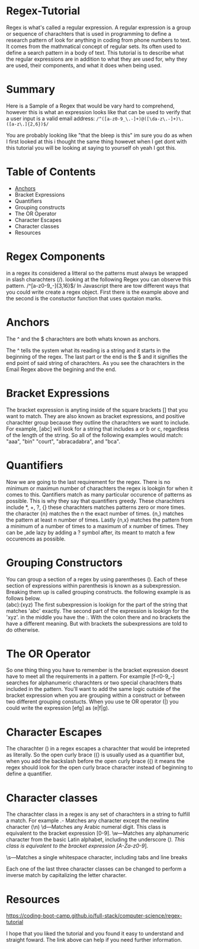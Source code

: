 # Regex-Tutorial
Regex is what's called a regular expression. A regular expression is a group or sequence of charachters that is used in programming to define a research pattern of look for anything in coding from phone numbers to text. It comes from the mathmatical concept of regular sets. Its often used to define a search pattern in a body of text. This tutorial is to describe what the regular expressions are in addition to what they are used for, why they are used, their components, and what it does when being used.

# Summary

Here is a Sample of a Regex that would be vary hard to comprehend, however this is what an expression looks like that can be used to verify that a user input is a valid email address:
`/^([a-z0-9_\.-]+)@([\da-z\.-]+)\.([a-z\.]{2,6})$/`

You are probably looking like "that the bleep is this" im sure you do as when I first looked at this i thought the same thing howevet when I get dont with this tutorial you will be looking at saying to yourself oh yeah I got this. 

# Table of Contents

* [Anchors](#Anchors)
* Bracket Expressions
* Quantifiers
* Grouping constructs
* The OR Operator
* Character Escapes 
* Character classes
* Resources

# Regex Components

in a regex its considered a litteral so the patterns must always be wrapped in slash charachters (/). looking at the following Regex you can observe this pattern.
/^[a-z0-9_-]{3,16}$/
In Javascript there are tow different ways that you could write create a regex object. First there is the example above and the second is the constuctor function that uses quotaion marks.

# Anchors

The ^ and the $ charachters are both whats known as anchors.

The ^ tells the system what its reading is a string and it starts in the beginning of the regex. The last part or the end is the $ and it signifies the end point of said string of charachters. As you see the charachters in the Email Regex above the begining and the end.

# Bracket Expressions

The bracket expression is anyting inside of the square brackets [] that you want to match. They are also known as bracket expressions, and positive charachter group because they outline the charachters we want to include. 
For example, [abc] will look for a string that includes a or b or c, regardless of the length of the string. So all of the following examples would match: "aaa", "bin" "court", "abracadabra", and "bca".

# Quantifiers

Now we are going to the last requirement for the regex. There is no minimum or maximun number of charachters the regex is lookgin for when it comes to this. Qantifiers match as many particular occurence of patterns as possible. This is why they say that quantifiers greedy. 
These charachters include *, +, ?, {} these charachters matches patterns zero or more times. the character {n} matches the n the exact number of times. {n,} matches the pattern at least n number of times. Lastly {n,x} matches the pattern from a minimum of a number of times to a maximum of x number of times. They can be ,ade lazy by adding a ? symbol after, its meant to match a few occurences as possible. 

# Grouping Constructors

You can group a section of a regex by using parentheses (). Each of these section of expressions within parenthesis is known as a subexpression. Breaking them up is called grouping constructs. the following example is as follows below.  
(abc):(xyz)
The first subexpression is lookign for the part of the string that matches 'abc' exactly. The second part of the expression is lookign for the 'xyz'. in the middle you have the :. With the colon there and no brackets the have a different meaning. But with brackets the subexpressions are told to do otherwise.

# The OR Operator

So one thing thing you have to remember is the bracket expression doesnt have to meet all the requirements in a pattern. For example [f-r0-9_-] searches for alphanumeric charachters or two special charachters thats included in the pattern. You'll want to add the same logic outside of the bracket expression when you are grouping within a construct or between two different grouping constucts. When you use te OR operator (|) you could write the expression [efg] as (e|f|g).

# Character Escapes

The charachter (\) in a regex escapes a charachter that would be intepreted as literally. So the open curly brace ({) is usually used as a quantifier but, when you add the backslash before the open curly brace (\{) it means the regex should look for the open curly brace character instead of beginning to define a quantifier.

# Character classes

The charachter class in a regex is any set of charachters in a string to fulfill a match. 
For example .- Matches any character except the newline character (\n)
\d—Matches any Arabic numeral digit. This class is equivalent to the bracket expression [0-9].
\w—Matches any alphanumeric character from the basic Latin alphabet, including the underscore (_). This class is equivalent to the bracket expression [A-Za-z0-9_].

\s—Matches a single whitespace character, including tabs and line breaks

Each one of the last three character classes can be changed to perform a inverse match by capitalizing the letter character. 

# Resources 

https://coding-boot-camp.github.io/full-stack/computer-science/regex-tutorial

I hope that you liked the tutorial and you found it easy to understand and straight foward. The link above can help if you need further information.


